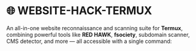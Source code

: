 
# 🌐 WEBSITE-HACK-TERMUX

An all-in-one website reconnaissance and scanning suite for **Termux**, combining powerful tools like **RED HAWK**, **fsociety**, subdomain scanner, CMS detector, and more — all accessible with a single command:
